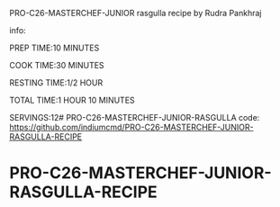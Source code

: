 PRO-C26-MASTERCHEF-JUNIOR
rasgulla recipe
by Rudra Pankhraj

info:

PREP TIME:10 MINUTES

COOK TIME:30 MINUTES

RESTING TIME:1/2 HOUR

TOTAL TIME:1 HOUR 10 MINUTES 

SERVINGS:12# PRO-C26-MASTERCHEF-JUNIOR-RASGULLA
code: https://github.com/indiumcmd/PRO-C26-MASTERCHEF-JUNIOR-RASGULLA-RECIPE
# PRO-C26-MASTERCHEF-JUNIOR-RASGULLA-RECIPE
